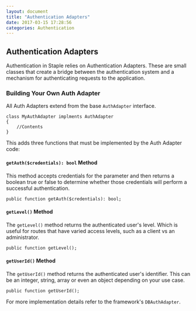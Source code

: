 ```yaml
---
layout: document
title: "Authentication Adapters"
date: 2017-03-15 17:28:56
categories: Authentication
---
```


## Authentication Adapters

Authentication in Staple relies on Authentication Adapters. These are small classes that
create a bridge between the authentication system and a mechanism for authenticating
requests to the application.

### Building Your Own Auth Adapter

All Auth Adapters extend from the base `AuthAdapter` interface.

```php?start_inline=1
class MyAuthAdapter implments AuthAdapter
{
    //Contents
}
```

This adds three functions that must be implemented by the Auth Adapter code:



#### `getAuth($credentials): bool` Method

This method accepts credentials for the parameter and then returns a boolean true or
false to determine whether those credentials will perform a successful authentication.

```php?start_inline=1
public function getAuth($credentials): bool;
```

#### `getLevel()` Method

The `getLevel()` method returns the authenticated user's level. Which is useful
for routes that have varied access levels, such as a client vs an administrator.

```php?start_inline=1
public function getLevel();
```

#### `getUserId()` Method

The `getUserId()` method returns the authenticated user's identifier. This can be
an integer, string, array or even an object depending on your use case.

```php?start_inline=1
public function getUserId();
```

For more implementation details refer to the framework's `DBAuthAdapter`.